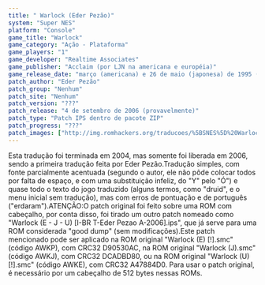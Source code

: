 ```yaml
---
title: " Warlock (Eder Pezão)"
system: "Super NES"
platform: "Console"
game_title: "Warlock"
game_category: "Ação - Plataforma"
game_players: "1"
game_developer: "Realtime Associates"
game_publisher: "Acclaim (por LJN na americana e européia)"
game_release_date: "março (americana) e 26 de maio (japonesa) de 1995 (européia)"
patch_author: "Eder Pezão"
patch_group: "Nenhum"
patch_site: "Nenhum"
patch_version: "???"
patch_release: "4 de setembro de 2006 (provavelmente)"
patch_type: "Patch IPS dentro de pacote ZIP"
patch_progress: "???"
patch_images: ["http://img.romhackers.org/traducoes/%5BSNES%5D%20Warlock%20-%20Eder%20Pezao%20-%201.png","http://img.romhackers.org/traducoes/%5BSNES%5D%20Warlock%20-%20Eder%20Pezao%20-%202.png","http://img.romhackers.org/traducoes/%5BSNES%5D%20Warlock%20-%20Eder%20Pezao%20-%203.png"]
---
```

Esta tradução foi terminada em 2004, mas somente foi liberada em 2006, sendo a primeira tradução feita por Eder Pezão.Tradução simples, com fonte parcialmente acentuada (segundo o autor, ele não pôde colocar todos por falta de espaço, e com uma substituição infeliz, do "Y" pelo "Ó") e quase todo o texto do jogo traduzido (alguns termos, como "druid", e o menu inicial sem tradução), mas com erros de pontuação e de português ("erdaram").ATENÇÃO:O patch original foi feito sobre uma ROM com cabeçalho, por conta disso, foi tirado um outro patch nomeado como "Warlock (E - J - U) [I-BR T-Eder Pezao A-2006].ips", que já serve para uma ROM considerada "good dump" (sem modificações).Este patch mencionado pode ser aplicado na ROM original "Warlock (E) [!].smc" (código AWKP), com CRC32 D90530AC, na ROM original "Warlock (J).smc" (código AWKJ), com CRC32 DCADBD80, ou na ROM original "Warlock (U) [!].smc" (código AWKE), com CRC32 A47884D0. Para usar o patch original, é necessário por um cabeçalho de 512 bytes nessas ROMs.